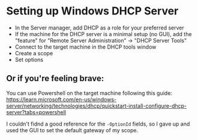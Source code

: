# Setting up Windows DHCP Server
* In the Server manager, add DHCP as a role for your preferred server
* If the machine for the DHCP server is a minimal setup (no GUI), add the "feature" for "Remote Server Administration" -> "DHCP Server Tools"
* Connect to the target machine in the DHCP tools window
* Create a scope
* Set options

## Or if you're feeling brave:
You can use Powershell on the target machine following this guide: https://learn.microsoft.com/en-us/windows-server/networking/technologies/dhcp/quickstart-install-configure-dhcp-server?tabs=powershell

I couldn't fidnd a good reference for the `-OptionId` fields, so I gave up and used the GUI to set the default gateway of my scope.